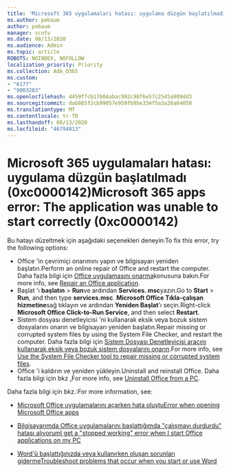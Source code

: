 ```yaml
---
title: 'Microsoft 365 uygulamaları hatası: uygulama düzgün başlatılmadı (0xc0000142)'
ms.author: pebaum
author: pebaum
manager: scotv
ms.date: 08/13/2020
ms.audience: Admin
ms.topic: article
ROBOTS: NOINDEX, NOFOLLOW
localization_priority: Priority
ms.collection: Adm_O365
ms.custom:
- "6177"
- "9003283"
ms.openlocfilehash: 4459ffcb17604abac992c98f6e57c2545a909dd3
ms.sourcegitcommit: dab885f2cb99057e959fb9be334f5a3a26a64058
ms.translationtype: MT
ms.contentlocale: tr-TR
ms.lasthandoff: 08/13/2020
ms.locfileid: "46794013"
---
```

# <a name="microsoft-365-apps-error-the-application-was-unable-to-start-correctly-0xc0000142"></a><span data-ttu-id="c73fb-102">Microsoft 365 uygulamaları hatası: uygulama düzgün başlatılmadı (0xc0000142)</span><span class="sxs-lookup"><span data-stu-id="c73fb-102">Microsoft 365 apps error: The application was unable to start correctly (0xc0000142)</span></span>

<span data-ttu-id="c73fb-103">Bu hatayı düzeltmek için aşağıdaki seçenekleri deneyin:</span><span class="sxs-lookup"><span data-stu-id="c73fb-103">To fix this error, try the following options:</span></span>

- <span data-ttu-id="c73fb-104">Office 'in çevrimiçi onarımını yapın ve bilgisayarı yeniden başlatın.</span><span class="sxs-lookup"><span data-stu-id="c73fb-104">Perform an online repair of Office and restart the computer.</span></span> <span data-ttu-id="c73fb-105">Daha fazla bilgi için [Office uygulamasını onarma](https://support.microsoft.com/office/repair-an-office-application-7821d4b6-7c1d-4205-aa0e-a6b40c5bb88b)konusuna bakın.</span><span class="sxs-lookup"><span data-stu-id="c73fb-105">For more info, see [Repair an Office application](https://support.microsoft.com/office/repair-an-office-application-7821d4b6-7c1d-4205-aa0e-a6b40c5bb88b).</span></span>
- <span data-ttu-id="c73fb-106">Başlat 'ı **başlatın**   >   **Run**ve ardından **Services. msc**yazın.</span><span class="sxs-lookup"><span data-stu-id="c73fb-106">Go to  **Start**  >  **Run**, and then type  **services.msc**.</span></span> <span data-ttu-id="c73fb-107">**Microsoft Office Tıkla-çalışan hizmetine**sağ tıklayın ve ardından **Yeniden Başlat**'ı seçin.</span><span class="sxs-lookup"><span data-stu-id="c73fb-107">Right-click  **Microsoft Office Click-to-Run Service**, and then select **Restart**.</span></span>
- <span data-ttu-id="c73fb-108">Sistem dosyası denetleyicisi 'ni kullanarak eksik veya bozuk sistem dosyalarını onarın ve bilgisayarı yeniden başlatın.</span><span class="sxs-lookup"><span data-stu-id="c73fb-108">Repair missing or corrupted system files by using the System File Checker, and restart the computer.</span></span> <span data-ttu-id="c73fb-109">Daha fazla bilgi için [Sistem Dosyası Denetleyicisi aracını kullanarak eksik veya bozuk sistem dosyalarını onarın](https://support.microsoft.com/help/929833/use-the-system-file-checker-tool-to-repair-missing-or-corrupted-system).</span><span class="sxs-lookup"><span data-stu-id="c73fb-109">For more info, see [Use the System File Checker tool to repair missing or corrupted system files](https://support.microsoft.com/help/929833/use-the-system-file-checker-tool-to-repair-missing-or-corrupted-system).</span></span>
- <span data-ttu-id="c73fb-110">Office 'i kaldırın ve yeniden yükleyin.</span><span class="sxs-lookup"><span data-stu-id="c73fb-110">Uninstall and reinstall Office.</span></span> <span data-ttu-id="c73fb-111">Daha fazla bilgi için bkz [.](https://support.microsoft.com/office/uninstall-office-from-a-pc-9dd49b83-264a-477a-8fcc-2fdf5dbf61d8)</span><span class="sxs-lookup"><span data-stu-id="c73fb-111">For more info, see [Uninstall Office from a PC](https://support.microsoft.com/office/uninstall-office-from-a-pc-9dd49b83-264a-477a-8fcc-2fdf5dbf61d8).</span></span>

<span data-ttu-id="c73fb-112">Daha fazla bilgi için bkz.:</span><span class="sxs-lookup"><span data-stu-id="c73fb-112">For more information, see:</span></span>  

- [<span data-ttu-id="c73fb-113">Microsoft Office uygulamalarını açarken hata oluştu</span><span class="sxs-lookup"><span data-stu-id="c73fb-113">Error when opening Microsoft Office apps</span></span>](https://support.office.com/article/error-when-opening-microsoft-office-apps-b84b6a63-4b8c-46ec-ae9a-ad91d6160d72)  

- [<span data-ttu-id="c73fb-114">Bilgisayarımda Office uygulamalarını başlattığımda "çalışmayı durdurdu" hatası alıyorum</span><span class="sxs-lookup"><span data-stu-id="c73fb-114">I get a "stopped working" error when I start Office applications on my PC</span></span>](https://support.office.com/article/i-get-a-stopped-working-error-when-i-start-office-applications-on-my-pc-52bd7985-4e99-4a35-84c8-2d9b8301a2fa)  

- [<span data-ttu-id="c73fb-115">Word'ü başlattığınızda veya kullanırken oluşan sorunları giderme</span><span class="sxs-lookup"><span data-stu-id="c73fb-115">Troubleshoot problems that occur when you start or use Word</span></span>](https://docs.microsoft.com/office/troubleshoot/word/issues-when-start-or-use-word)